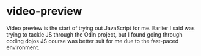 # video-preview
Video preview is the start of trying out JavaScript for me. Earlier I said was trying to tackle JS through the Odin project, but I found going through coding dojos JS course was better suit for me due to the fast-paced environment.

